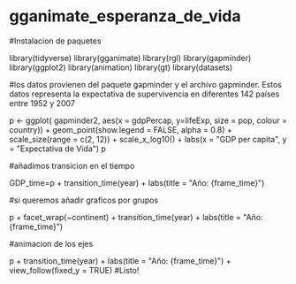 # gganimate_esperanza_de_vida

#Instalacion de paquetes

library(tidyverse)
library(gganimate)
library(rgl)
library(gapminder)
library(ggplot2)
library(animation)
library(gt)
library(datasets)

#los datos provienen del paquete gapminder y el archivo gapminder. Estos datos representa la expectativa de supervivencia en diferentes 142 países entre 1952 y 2007

p <- ggplot(
  gapminder2, 
  aes(x = gdpPercap, y=lifeExp, size = pop, colour = country)) +
  geom_point(show.legend = FALSE, alpha = 0.8) +
  scale_size(range = c(2, 12)) +
  scale_x_log10() +
  labs(x = "GDP per capita", y = "Expectativa de Vida")
p

#añadimos transicion en el tiempo

GDP_time=p + transition_time(year) +
 labs(title = "Año: {frame_time}")

#si queremos añadir graficos por grupos

p + facet_wrap(~continent) +
  transition_time(year) +
  labs(title = "Año: {frame_time}")

#animacion de los ejes

p + transition_time(year) +
  labs(title = "Año: {frame_time}") +
  view_follow(fixed_y = TRUE)
#Listo!
